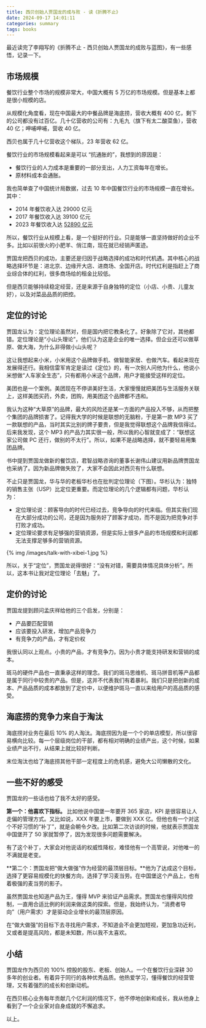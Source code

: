 ```yaml
---
title: 西贝创始人贾国龙的成与败 - 读《折腾不止》
date: 2024-09-17 14:01:11
categories: summary
tags: books
---
```


最近读完了李翔写的《折腾不止 - 西贝创始人贾国龙的成败与蓝图》，有一些感悟，记录一下。

## 市场规模

餐饮行业整个市场的规模非常大，中国大概有 5 万亿的市场规模。但是基本上都是很小规模的店。

从规模化角度看，现在中国最大的中餐品牌是海底捞，营收大概有 400 亿，剩下的公司都没有过百亿。几十亿营收的公司有：九毛九（旗下有太二酸菜鱼），营收 40 亿；呷哺呷哺，营收 40 亿。

西贝也属于几十亿营收这个梯队，23 年营收 62 亿。

餐饮行业的市场规模看起来是可以 “抗通胀的”，我想到的原因是：
 * 餐饮行业的人力成本是重要的一部分支出，人力工资每年在增长。
 * 原材料成本会通胀。

我也简单查了中国统计局数据，过去 10 年中国餐饮行业的市场规模一直在增长。其中：
 - 2014 年餐饮收入达 29000 亿元
 - 2017 年餐饮收入达 39100 亿元
 - 2023 年餐饮收入达 [52890 亿元](https://www.stats.gov.cn/sj/zxfb/202401/t20240116_1946619.html)

所以，餐饮行业从规模上看，是一个挺好的行业。只是能够一直坚持做好的企业不多。比如以前很火的小肥羊、俏江南，现在就已经销声匿迹。

贾国龙把西贝的成功，主要还是归因于战略选择的成功和时代机遇。其中核心的战略选择环节是：进北京、边缘开大店、进商场、全国开店。时代红利是指赶上了商业综合体的红利，很多商场给的租金比较低。

但是西贝能够持续稳定经营，还是来源于自身独特的定位（小店、小贵、儿童友好），以及对菜品品质的把控。

## 定位的讨论

贾国龙认为：定位理论虽然对，但是国内把它教条化了。好象除了它对，其他都错。定位理论是“小山头理论”，他们认为这是企业的唯一选择。但企业还可以做草原、做大海，为什么非得做小山头呢？

这让我想起来小米，小米用这个品牌做手机、做智能家居、也做汽车。看起来现在发展得还行。我相信雷军肯定是读过《定位》的，有一次别人问他为什么，他说小米想做“人车家全生态”，只有都用小米这个品牌，用户才能接受这样的定位。

美团也是一个案例。美团现在不停讲美好生活，大家慢慢就把美团与生活服务关联上，这样美团买药，外卖，团购，用美团这个品牌都不违和。

我认为这种“大草原”的品牌，最大的风险还是某一方面的产品投入不够，从而把整个集团的品牌损害了。记得我大学的时候是联想的无脑粉，于是第一款 MP3 买了一款联想的产品，当时其实比别的牌子要贵，但是我觉得联想这个品牌我信得过。后来我发现，这个 MP3 的产品力其实很一般，所以我的心智就变成了：“联想这家公司做 PC 还行，做别的不太行”。所以，如果不是战略选择，就不要轻易用集团品牌。

书中提到贾国龙做新的餐饮店，君智战略咨询的董事长谢伟山建议用新品牌贾国龙也采纳了。因为新品牌做失败了，大家不会因此对西贝有什么联想。

不止只是贾国龙，华与华的老板华杉也在批判定位理论（下图）。华杉认为：独特的销售主张（USP）比定位更重要。而定位理论的几个逻辑都有问题，华杉认为：

 - 定位理论说：顾客导向的时代已经过去，竞争导向的时代来临。但其实我们现在大部分成功的公司，还是因为服务好了顾客才成功，而不是因为把竞争对手打败才成功。
 - 定位理论要求有足够强的营销资源，但是实际上很多产品的市场规模和利润都无法支撑足够多的营销资源。

{% img /images/talk-with-xibei-1.jpg %}

所以，关于“定位”，贾国龙说得很好：“没有对错，需要具体情况具体分析”。所以，这本书让我对定位理论「去魅」了。

## 定价的讨论

贾国龙提到顾问孟庆祥给他的三个启发，分别是：
 - 产品要匹配营销
 - 应该要投入研发，增加产品竞争力
 - 有竞争力的产品，才有定价权

我很认同以上观点。小贵的产品，才有竞争力。因为小贵才能支持研发和营销的成本。

斑马的硬件产品也一直秉承这样的理念。我们的斑马思维机、斑马拼音机等产品都是属于同行中较贵的产品。但是，这并不代表我们有着暴利。我们只是把创新的成本、产品品质的成本都放到了定价中，以便维护斑马一直以来给用户的高品质的感受。

## 海底捞的竞争力来自于淘汰

海底捞对业务在最后 10% 的人淘汰。海底捞因为是一个个的单店模型，所以很容易横向比较。每一个层级岗位的干部，都有相对明确的业绩产出，这个时候，如果业绩产出不行，从结果上就比较好判断。

末位淘汰也给了海底捞其他干部一定程度上的危机感，避免大公司懒散的文化。

## 一些不好的感受

贾国龙的一些话也给了我不太好的感受。

**第一个：他喜欢下指标。** 比如他说中国堡一年要开 365 家店，KPI 是很容易让人走偏的管理方式。又比如说，XXX 年要上市，要做到 XXX 亿。但他也有一个对这个不好习惯的“补丁”，就是会朝令夕改。比如第二次访谈的时候，他就表示贾国龙中国堡开了 50 家就暂停了，因为发现很多问题需要解决。

有了这个补丁，大家会对他说话的权威性降权，难怪他有一个高管说，对他唯一的不满就是老变。

**第二个：贾国龙把“做大做强”作为经营的最顶层目标。**他为了达成这个目标，选择了更容易规模化的快餐方向，选择了学习麦当劳。在中国堡这个产品上，也有着极强的麦当劳的影子。

虽然贾国龙也知道产品为王，懂得 MVP 来验证产品需求。贾国龙也懂得风险控制，一直用合适比例的利润来做这类的探索。但是，我始终认为，“消费者导向”（用户需求）才是驱动企业增长的最顶层原因。

在“做大做强”的目标下去寻找用户需求，不知道会不会更加短视，更加急功近利，又或者是提高风险，都是未知数，所以我不太喜欢。

## 小结

贾国龙作为西贝的 100% 控股的股东、老板、创始人。一个在餐饮行业深耕 30 多年的创业者。有着异于同行的各种优秀品质。他热爱学习，懂得餐饮的经营管理，又有着强烈的成长和创新动机。

在西贝核心业务每年贡献几个亿利润的情况下，他不停地创新和成长，我从他身上看到了一个企业家对自身成就的不懈追求。

以上。